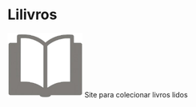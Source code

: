 # Lilivros
<img src="https://raw.githubusercontent.com/Rasyonheneyah/lilivros/main/imgs/iconelilivros.png" alt="Ícone Lilivros" width="150"/>
 Site para colecionar livros lidos
